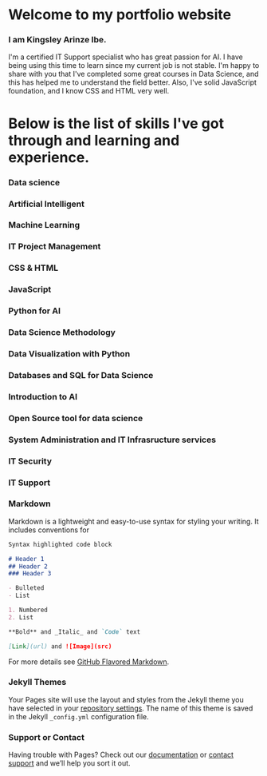 # Welcome to my portfolio website
### I am Kingsley Arinze Ibe.
I'm a certified IT Support specialist who has great passion for AI. I have being using this time to learn since my current job is not stable. I'm happy to share with you that I've completed some great courses in Data Science, and this has helped me to understand the field better. Also, I've solid JavaScript foundation, and I know CSS and HTML very well.

# Below is the list of skills I've got through and learning and experience.

### Data science
### Artificial Intelligent
### Machine Learning
### IT Project Management
### CSS & HTML
### JavaScript
### Python for AI
### Data Science Methodology
### Data Visualization with Python
### Databases and SQL for Data Science
### Introduction to AI
### Open Source tool for data science
### System Administration and IT Infrasructure services
### IT Security
### IT Support

### Markdown

Markdown is a lightweight and easy-to-use syntax for styling your writing. It includes conventions for

```markdown
Syntax highlighted code block

# Header 1
## Header 2
### Header 3

- Bulleted
- List

1. Numbered
2. List

**Bold** and _Italic_ and `Code` text

[Link](url) and ![Image](src)
```

For more details see [GitHub Flavored Markdown](https://guides.github.com/features/mastering-markdown/).

### Jekyll Themes

Your Pages site will use the layout and styles from the Jekyll theme you have selected in your [repository settings](https://github.com/IMKINGJS/github.io/settings). The name of this theme is saved in the Jekyll `_config.yml` configuration file.

### Support or Contact

Having trouble with Pages? Check out our [documentation](https://help.github.com/categories/github-pages-basics/) or [contact support](https://github.com/contact) and we’ll help you sort it out.
